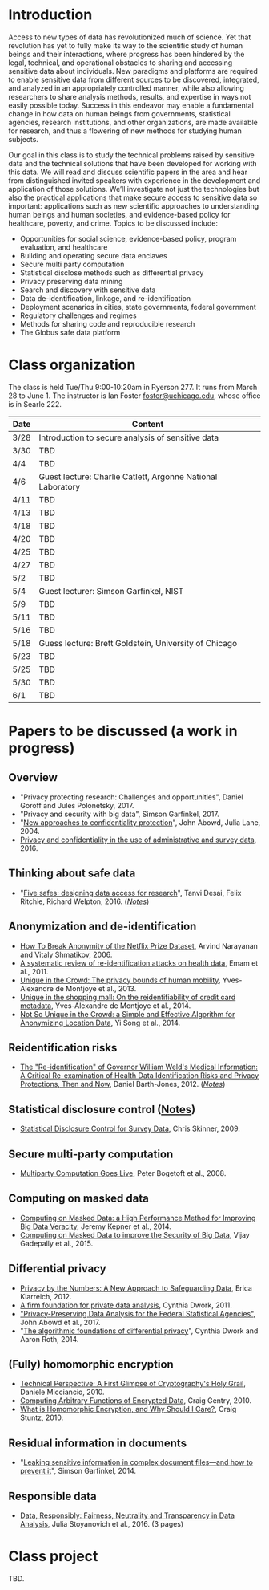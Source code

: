 # Introduction

Access to new types of data has revolutionized much of science. Yet that revolution has yet to fully make its way to the scientific study of human beings and their interactions, where progress has been hindered by the legal, technical, and operational obstacles to sharing and accessing sensitive data about individuals. New paradigms and platforms are required to enable sensitive data from different sources to be discovered, integrated, and analyzed in an appropriately controlled manner, while also allowing researchers to share analysis methods, results, and expertise in ways not easily possible today. Success in this endeavor may enable a fundamental change in how data on human beings from governments, statistical agencies, research institutions, and other organizations, are made available for research, and thus a flowering of new methods for studying human subjects.

Our goal in this class is to study the technical problems raised by sensitive data and the technical solutions that have been developed for working with this data. We will read and discuss scientific papers in the area and hear from distinguished invited speakers with experience in the development and application of those solutions. We’ll investigate not just the technologies but also the practical applications that make secure access to sensitive data so important: applications such as new scientific approaches to understanding human beings and human societies, and evidence-based policy for healthcare, poverty, and crime. Topics to be discussed include:

-	Opportunities for social science, evidence-based policy, program evaluation, and healthcare
-	Building and operating secure data enclaves 
-	Secure multi party computation
-	Statistical disclose methods such as differential privacy
-	Privacy preserving data mining 
-	Search and discovery with sensitive data
-	Data de-identification, linkage, and re-identification
-	Deployment scenarios in cities, state governments, federal government
-	Regulatory challenges and regimes
-	Methods for sharing code and reproducible research
-	The Globus safe data platform

#  Class organization

The class is held Tue/Thu 9:00-10:20am in Ryerson 277. It runs from March 28 to June 1. The instructor is Ian Foster <foster@uchicago.edu>, whose office is in Searle 222.

Date | Content
------- | -------------
3/28 | Introduction to secure analysis of sensitive data
3/30 | TBD
4/4 | TBD
4/6 | Guest lecture: Charlie Catlett, Argonne National Laboratory
4/11 | TBD
4/13 | TBD
4/18 | TBD
4/20 | TBD
4/25 | TBD
4/27 | TBD
5/2 | TBD
5/4 | Guest lecturer: Simson Garfinkel, NIST
5/9 | TBD
5/11 | TBD
5/16 | TBD
5/18 | Guess lecture: Brett Goldstein, University of Chicago
5/23 | TBD
5/25 | TBD
5/30 | TBD
6/1  | TBD

# Papers to be discussed (a work in progress)

## Overview 
- "Privacy protecting research: Challenges and opportunities", Daniel Goroff and Jules Polonetsky, 2017.
- "Privacy and security with big data", Simson Garfinkel, 2017.
- "[New approaches to confidentiality protection](http://citeseerx.ist.psu.edu/viewdoc/download?doi=10.1.1.85.3083&rep=rep1&type=pdf)", John Abowd, Julia Lane, 2004.
- [Privacy and confidentiality in the use of administrative and survey data](https://obamawhitehouse.archives.gov/sites/default/files/omb/mgmt-gpra/privacy_and_confidentiality_in_the_use_of_administrative_and_survey_data_0.pdf), 2016.

## Thinking about safe data
- "[Five safes: designing data access for research](http://www2.uwe.ac.uk/faculties/BBS/Documents/1601.pdf)", Tanvi Desai, Felix Ritchie, Richard Welpton, 2016. (_[Notes](Content/fivesafes.md)_)

## Anonymization and de-identification
- [How To Break Anonymity of the Netflix Prize Dataset](https://arxiv.org/abs/cs/0610105), Arvind Narayanan and Vitaly Shmatikov, 2006.
- [A systematic review of re-identification attacks on health data](http://journals.plos.org/plosone/article?id=10.1371/journal.pone.0028071), Emam et al., 2011.
- [Unique in the Crowd: The privacy bounds of human mobility](http://www.nature.com/articles/srep01376), Yves-Alexandre de Montjoye et al., 2013.
- [Unique in the shopping mall: On the reidentifiability of credit card metadata](https://dspace.mit.edu/openaccess-disseminate/1721.1/96321), Yves-Alexandre de Montjoye et al., 2014.
- [Not So Unique in the Crowd: a Simple and Effective Algorithm for Anonymizing Location Data](http://citeseerx.ist.psu.edu/viewdoc/download?doi=10.1.1.663.4441&rep=rep1&type=pdf), Yi Song et al., 2014. 

## Reidentification risks
- [The "Re-identification" of Governor William Weld's Medical Information: A Critical Re-examination of Health Data Identification Risks and Privacy Protections, Then and Now](https://fpf.org/wp-content/uploads/The-Re-identification-of-Governor-Welds-Medical-Information-Daniel-Barth-Jones.pdf), Daniel Barth-Jones, 2012. (_[Notes](Content/weld.md)_) 

## Statistical disclosure control ([Notes](Content/statistical_disclosure_control.mc))
- [Statistical Disclosure Control for Survey Data](http://personal.lse.ac.uk/skinnecj/SDC%20for%20survey%20data%20S3RI.pdf), Chris Skinner, 2009.

## Secure multi-party computation
- [Multiparty Computation Goes Live](http://eprint.iacr.org/2008/068/20081028:111447), Peter Bogetoft et al., 2008.

## Computing on masked data
- [Computing on Masked Data: a High Performance Method for Improving Big Data Veracity](https://arxiv.org/pdf/1406.5751.pdf), Jeremy Kepner et al., 2014.
- [Computing on Masked Data to improve the Security of Big Data](https://arxiv.org/abs/1504.01287), Vijay Gadepally et al., 2015.

## Differential privacy
- [Privacy by the Numbers: A New Approach to Safeguarding Data](https://www.scientificamerican.com/article/privacy-by-the-numbers-a-new-approach-to-safeguarding-data/), Erica Klarreich, 2012.
- [A firm foundation for private data analysis](https://www.microsoft.com/en-us/research/publication/a-firm-foundation-for-private-data-analysis), Cynthia Dwork, 2011.
- ["Privacy-Preserving Data Analysis for the Federal Statistical Agencies"](https://arxiv.org/pdf/1701.00752.pdf), John Abowd et al., 2017.
- "[The algorithmic foundations of differential privacy](http://www.cis.upenn.edu/~aaroth/Papers/privacybook.pdf)", Cynthia Dwork and Aaron Roth, 2014.

## (Fully) homomorphic encryption
- [Technical Perspective: A First Glimpse of Cryptography's Holy Grail](http://cacm.acm.org/magazines/2010/3/76275-technical-perspective-a-first-glimpse-of-cryptographys-holy-grail/abstract), Daniele Micciancio, 2010.
- [Computing Arbitrary Functions of Encrypted Data](https://crypto.stanford.edu/craig/easy-fhe.pdf), Craig Gentry, 2010.
- [What is Homomorphic Encryption, and Why Should I Care?](https://community.embarcadero.com/blogs/entry/what-is-homomorphic-encryption-and-why-should-i-care-38566), Craig Stuntz, 2010.

## Residual information in documents
- "[Leaking sensitive information in complex document files—and how to prevent it](https://simson.net/clips/academic/2014.IEEE.leaking_pdfs.pdf)", Simson Garfinkel, 2014.

## Responsible data
- [Data,  Responsibly:  Fairness,  Neutrality  and Transparency  in  Data  Analysis](https://hal.inria.fr/hal-01290695/document), Julia Stoyanovich et al., 2016. (3 pages)

# Class project

TBD.
